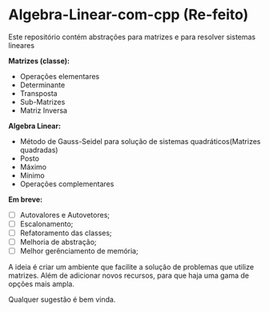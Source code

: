 # Algebra-Linear-com-cpp (Re-feito)
Este repositório contém abstrações para matrizes e para resolver sistemas lineares

**Matrizes (classe):**
  - Operações elementares
  - Determinante
  - Transposta
  - Sub-Matrizes
  - Matriz Inversa
  
**Algebra Linear:**
  - Método de Gauss-Seidel para solução de sistemas quadráticos(Matrizes quadradas)
  - Posto
  - Máximo
  - Mínimo
  - Operações complementares
  
**Em breve:**
  - [ ] Autovalores e Autovetores;
  - [ ] Escalonamento;
  - [ ] Refatoramento das classes;
  - [ ] Melhoria de abstração;
  - [ ] Melhor gerênciamento de memória;
  
  A ideia é criar um ambiente que facilite a solução de problemas que utilize matrizes. Além de adicionar novos recursos, para que haja uma gama de opções mais ampla.
  
  Qualquer sugestão é bem vinda.
